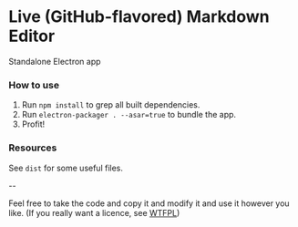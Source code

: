 # Live (GitHub-flavored) Markdown Editor

Standalone Electron app

### How to use

1. Run `npm install` to grep all built dependencies.
2. Run `electron-packager . --asar=true` to bundle the app.
3. Profit!


### Resources

See `dist` for some useful files.


--

Feel free to take the code and copy it and modify it and use it however you like. (If you really want a licence, see [WTFPL](http://www.wtfpl.net/txt/copying/))
